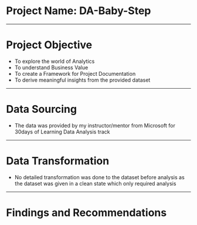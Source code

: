 # Project Name: DA-Baby-Step

----
# Project Objective
- To explore the world of Analytics
- To understand Business Value
- To create a Framework for Project Documentation
- To derive meaningful insights from the provided dataset

----
# Data Sourcing
- The data was provided by my instructor/mentor from Microsoft for 30days of Learning Data Analysis track

----
# Data Transformation
- No detailed transformation was done to the dataset before analysis as the dataset was given in a clean state which only required analysis

----
# Findings and Recommendations
